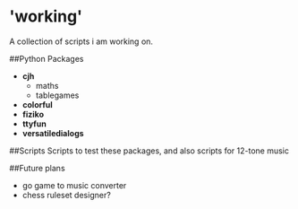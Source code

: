 # 'working'
A collection of scripts i am working on.

##Python Packages
- **cjh**
    - maths
    - tablegames
- **colorful**
- **fiziko**
- **ttyfun**
- **versatiledialogs**

##Scripts
Scripts to test these packages, and also scripts for 12-tone music

##Future plans
- go game to music converter
- chess ruleset designer?